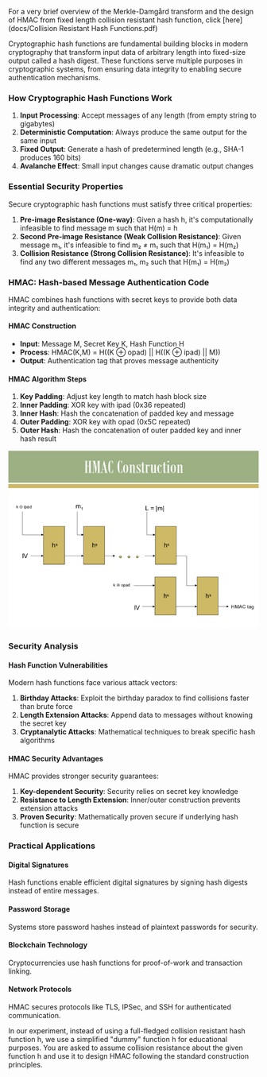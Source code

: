 For a very brief overview of the Merkle-Damgård transform and the design of HMAC from fixed length collision resistant hash function, click [here](docs/Collision Resistant Hash Functions.pdf)

Cryptographic hash functions are fundamental building blocks in modern cryptography that transform input data of arbitrary length into fixed-size output called a hash digest. These functions serve multiple purposes in cryptographic systems, from ensuring data integrity to enabling secure authentication mechanisms.

### How Cryptographic Hash Functions Work

1. **Input Processing**: Accept messages of any length (from empty string to gigabytes)
2. **Deterministic Computation**: Always produce the same output for the same input
3. **Fixed Output**: Generate a hash of predetermined length (e.g., SHA-1 produces 160 bits)
4. **Avalanche Effect**: Small input changes cause dramatic output changes

### Essential Security Properties

Secure cryptographic hash functions must satisfy three critical properties:

1. **Pre-image Resistance (One-way)**: Given a hash h, it's computationally infeasible to find message m such that H(m) = h
2. **Second Pre-image Resistance (Weak Collision Resistance)**: Given message m₁, it's infeasible to find m₂ ≠ m₁ such that H(m₁) = H(m₂)
3. **Collision Resistance (Strong Collision Resistance)**: It's infeasible to find any two different messages m₁, m₂ such that H(m₁) = H(m₂)

### HMAC: Hash-based Message Authentication Code

HMAC combines hash functions with secret keys to provide both data integrity and authentication:

#### HMAC Construction

- **Input**: Message M, Secret Key K, Hash Function H
- **Process**: HMAC(K,M) = H((K ⊕ opad) || H((K ⊕ ipad) || M))
- **Output**: Authentication tag that proves message authenticity

#### HMAC Algorithm Steps

1. **Key Padding**: Adjust key length to match hash block size
2. **Inner Padding**: XOR key with ipad (0x36 repeated)
3. **Inner Hash**: Hash the concatenation of padded key and message
4. **Outer Padding**: XOR key with opad (0x5C repeated)
5. **Outer Hash**: Hash the concatenation of outer padded key and inner hash result

<img src="images/image6.png">

### Security Analysis

#### Hash Function Vulnerabilities

Modern hash functions face various attack vectors:

1. **Birthday Attacks**: Exploit the birthday paradox to find collisions faster than brute force
2. **Length Extension Attacks**: Append data to messages without knowing the secret key
3. **Cryptanalytic Attacks**: Mathematical techniques to break specific hash algorithms

#### HMAC Security Advantages

HMAC provides stronger security guarantees:

1. **Key-dependent Security**: Security relies on secret key knowledge
2. **Resistance to Length Extension**: Inner/outer construction prevents extension attacks
3. **Proven Security**: Mathematically proven secure if underlying hash function is secure

### Practical Applications

#### Digital Signatures

Hash functions enable efficient digital signatures by signing hash digests instead of entire messages.

#### Password Storage

Systems store password hashes instead of plaintext passwords for security.

#### Blockchain Technology

Cryptocurrencies use hash functions for proof-of-work and transaction linking.

#### Network Protocols

HMAC secures protocols like TLS, IPSec, and SSH for authenticated communication.

In our experiment, instead of using a full-fledged collision resistant hash function h, we use a simplified "dummy" function h for educational purposes. You are asked to assume collision resistance about the given function h and use it to design HMAC following the standard construction principles.
